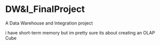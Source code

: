 # DW&I_FinalProject
A Data Warehouse and Integration project

i have short-term memory but im pretty sure its about creating an OLAP Cube
